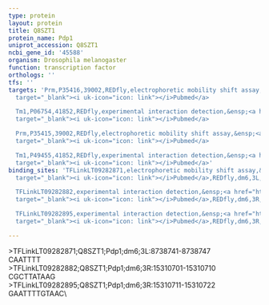 ```yaml
---
type: protein
layout: protein
title: Q8SZT1
protein_name: Pdp1
uniprot_accession: Q8SZT1
ncbi_gene_id: '45588'
organism: Drosophila melanogaster
function: transcription factor
orthologs: ''
tfs: ''
targets: 'Prm,P35416,39002,REDfly,electrophoretic mobility shift assay,&ensp;<a href="https://www.ncbi.nlm.nih.gov/pubmed/?term=20965965%5Buid%5D+OR+15817225%5Buid%5D"
  target="_blank"><i uk-icon="icon: link"></i>Pubmed</a>

  Tm1,P06754,41852,REDfly,experimental interaction detection,&ensp;<a href="https://www.ncbi.nlm.nih.gov/pubmed/?term=20965965%5Buid%5D+OR+9409684%5Buid%5D"
  target="_blank"><i uk-icon="icon: link"></i>Pubmed</a>

  Prm,P35415,39002,REDfly,electrophoretic mobility shift assay,&ensp;<a href="https://www.ncbi.nlm.nih.gov/pubmed/?term=20965965%5Buid%5D+OR+15817225%5Buid%5D"
  target="_blank"><i uk-icon="icon: link"></i>Pubmed</a>

  Tm1,P49455,41852,REDfly,experimental interaction detection,&ensp;<a href="https://www.ncbi.nlm.nih.gov/pubmed/?term=20965965%5Buid%5D+OR+9409684%5Buid%5D"
  target="_blank"><i uk-icon="icon: link"></i>Pubmed</a>'
binding_sites: 'TFLinkLT09282871,electrophoretic mobility shift assay,&ensp;<a href="https://www.ncbi.nlm.nih.gov/pubmed/?term=15817225;20965965%5Buid%5D"
  target="_blank"><i uk-icon="icon: link"></i>Pubmed</a>,REDfly,dm6,3L,8738741,8738747,NA

  TFLinkLT09282882,experimental interaction detection,&ensp;<a href="https://www.ncbi.nlm.nih.gov/pubmed/?term=9409684;20965965%5Buid%5D"
  target="_blank"><i uk-icon="icon: link"></i>Pubmed</a>,REDfly,dm6,3R,15310701,15310710,NA

  TFLinkLT09282895,experimental interaction detection,&ensp;<a href="https://www.ncbi.nlm.nih.gov/pubmed/?term=9409684;20965965%5Buid%5D"
  target="_blank"><i uk-icon="icon: link"></i>Pubmed</a>,REDfly,dm6,3R,15310711,15310722,NA'

---
```

\>TFLinkLT09282871;Q8SZT1;Pdp1;dm6;3L:8738741-8738747\CAATTTT\\>TFLinkLT09282882;Q8SZT1;Pdp1;dm6;3R:15310701-15310710\CGCTTATAAG\\>TFLinkLT09282895;Q8SZT1;Pdp1;dm6;3R:15310711-15310722\GAATTTTGTAAC\